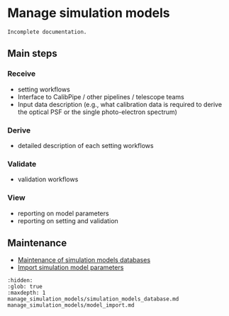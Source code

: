 # Manage simulation models

```{warning}
Incomplete documentation.
```

## Main steps

### Receive

- setting workflows
- Interface to CalibPipe / other pipelines / telescope teams
- Input data description (e.g., what calibration data is required to derive the optical PSF or the single photo-electron spectrum)

### Derive

- detailed description of each setting workflows

### Validate

- validation workflows

### View

- reporting on model parameters
- reporting on setting and validation

## Maintenance

- [Maintenance of simulation models databases](manage_simulation_models/simulation_models_database.md)
- [Import simulation model parameters](manage_simulation_models/model_import.md)

```{toctree}
:hidden:
:glob: true
:maxdepth: 1
manage_simulation_models/simulation_models_database.md
manage_simulation_models/model_import.md
```
